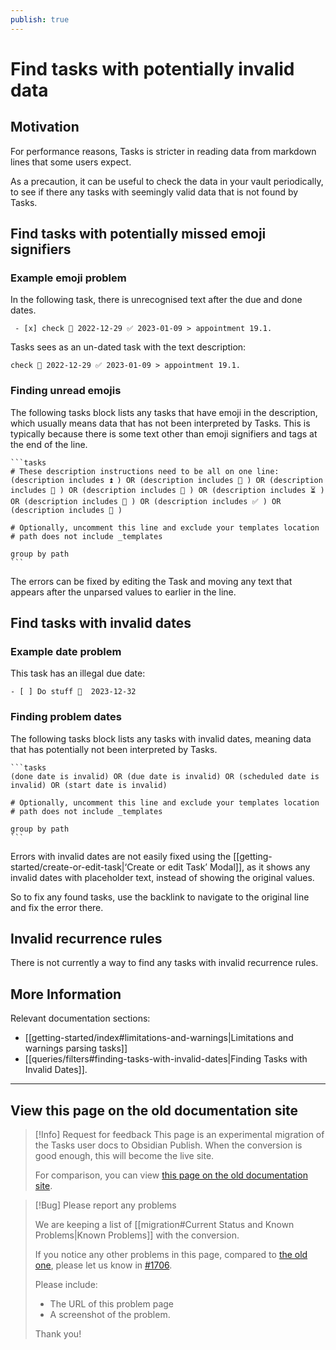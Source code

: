 ```yaml
---
publish: true
---
```


# Find tasks with potentially invalid data

## Motivation

For performance reasons, Tasks is stricter in reading data from markdown lines that some users expect.

As a precaution, it can be useful to check the data in your vault periodically, to see if there any tasks with seemingly valid data that is not found by Tasks.

## Find tasks with potentially missed emoji signifiers

### Example emoji problem

In the following task, there is unrecognised text after the due and done dates.

```text
 - [x] check 📅 2022-12-29 ✅ 2023-01-09 > appointment 19.1.
```

Tasks sees as an un-dated task with the text description:

`check 📅 2022-12-29 ✅ 2023-01-09 > appointment 19.1.`

### Finding unread emojis

The following tasks block lists any tasks that have emoji in the description, which usually means data that has not been interpreted by Tasks. This is typically because there is some text other than emoji signifiers and tags at the end of the line.

````text
```tasks
# These description instructions need to be all on one line:
(description includes ⏫ ) OR (description includes 🔼 ) OR (description includes 🔽 ) OR (description includes 📅 ) OR (description includes ⏳ ) OR (description includes 🛫 ) OR (description includes ✅ ) OR (description includes 🔁 )

# Optionally, uncomment this line and exclude your templates location
# path does not include _templates

group by path
```
````

The errors can be fixed by editing the Task and moving any text that appears after the unparsed values to earlier in the line.

## Find tasks with invalid dates

### Example date problem

This task has an illegal due date:

```text
- [ ] Do stuff 📅  2023-12-32
```

### Finding problem dates

The following tasks block lists any tasks with invalid dates, meaning data that has potentially not been interpreted by Tasks.

````text
```tasks
(done date is invalid) OR (due date is invalid) OR (scheduled date is invalid) OR (start date is invalid)

# Optionally, uncomment this line and exclude your templates location
# path does not include _templates

group by path
```
````

Errors with invalid dates are not easily fixed using the [[getting-started/create-or-edit-task|‘Create or edit Task’ Modal]], as it shows any invalid dates with placeholder text, instead of showing the original values.

So to fix any found tasks, use the backlink to navigate to the original line and fix the error there.

## Invalid recurrence rules

There is not currently a way to find any tasks with invalid recurrence rules.

## More Information

Relevant documentation sections:

- [[getting-started/index#limitations-and-warnings|Limitations and warnings parsing tasks]]
- [[queries/filters#finding-tasks-with-invalid-dates|Finding Tasks with Invalid Dates]].

---

## View this page on the old documentation site

> [!Info] Request for feedback
> This page is an experimental migration of the Tasks user docs to Obsidian Publish. When the conversion is good enough, this will become the live site.
>
> For comparison, you can view [this page on the old documentation site](https://obsidian-tasks-group.github.io/obsidian-tasks/how-to/find-tasks-with-invalid-data/).

> [!Bug] Please report any problems
>
> We are keeping a list of [[migration#Current Status and Known Problems|Known Problems]] with the conversion.
>
> If you notice any other problems in this page, compared to [the old one](https://obsidian-tasks-group.github.io/obsidian-tasks/how-to/find-tasks-with-invalid-data/), please let us know in [#1706](https://github.com/obsidian-tasks-group/obsidian-tasks/issues/1706#issuecomment-1454284835).
>
> Please include:
>
> - The URL of this problem page
> - A screenshot of the problem.
>
> Thank you!
